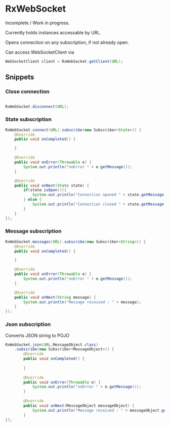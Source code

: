 RxWebSocket
===========

Incomplete / Work in progress. 

Currently holds instances accessable by URL.

Opens connection on any subscription, if not already open.

Can access WebSocketClient via 

```java 
WebSocketClient client = RxWebSocket.getClient(URL);
```

Snippets
--------

### Close connection

```java

RxWebSocket.disconnect(URL);

```

### State subscription

```java
RxWebSocket.connect(URL).subscribe(new Subscriber<State>() {
    @Override
    public void onCompleted() {

    }

    @Override
    public void onError(Throwable e) {
        System.out.println("onError " + e.getMessage());
    }

    @Override
    public void onNext(State state) {
        if(state.isOpen()){
            System.out.println("Connection opened " + state.getMessage());
        } else {
            System.out.println("Connection closed " + state.getMessage());
        }
    }
});
```

### Message subscription

```java
RxWebSocket.messages(URL).subscribe(new Subscriber<String>() {
    @Override
    public void onCompleted() {

    }

    @Override
    public void onError(Throwable e) {
        System.out.println("onError " + e.getMessage());
    }

    @Override
    public void onNext(String message) {
        System.out.println("Message received : " + message);
    }
});
```

### Json subscription

Converts JSON string to POJO

```java
RxWebSocket.json(URL,MessageObject.class)
    .subscribe(new Subscriber<MessageObject>() {
        @Override
        public void onCompleted() {
    
        }
    
        @Override
        public void onError(Throwable e) {
            System.out.println("onError " + e.getMessage());
        }
    
        @Override
        public void onNext(MessageObject messageObject) {
            System.out.println("Message received : " + messageObject.getMessage());
        }
});
```
